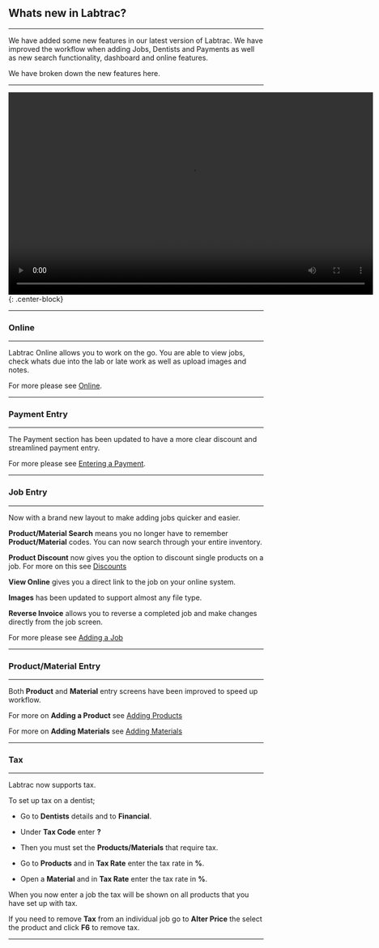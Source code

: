 ## Whats new in Labtrac?

- - -

We have added some new features in our latest version of Labtrac. We have improved the workflow when adding Jobs, Dentists and Payments as well as new search functionality, dashboard and online features.

We have broken down the new features here.

- - -

<video width="720" height="400" controls>
<source src="https://labtracdownloads.blob.core.windows.net/media/documentation%20videos/whats%20new%%20(export%203).m4v" type="video/mp4">
</video>{: .center-block}

- - - 

### Online

- - -

Labtrac Online allows you to work on the go. You are able to view jobs, check whats due into the lab or late work as well as upload images and notes.

For more please see <a href="online">Online</a>.

- - -

### Payment Entry

- - -

The Payment section has been updated to have a more clear discount and streamlined payment entry.

For more please see <a href="payment-entry#paymententry">Entering a Payment</a>.

- - -

### Job Entry

- - -

Now with a brand new layout to make adding jobs quicker and easier.

**Product/Material Search** means you no longer have to remember **Product/Material** codes. You can now search through your entire inventory.

**Product Discount** now gives you the option to discount single products on a job. For more on this see [Discounts](#discount)

**View Online** gives you a direct link to the job on your online system.

**Images** has been updated to support almost any file type.

**Reverse Invoice** allows you to reverse a completed job and make changes directly from the job screen.

For more please see <a href="setup-new#addingjobs">Adding a Job</a>

- - -

### Product/Material Entry

- - -

Both **Product** and **Material** entry screens have been improved to speed up workflow.

For more on **Adding a Product** see <a href="setup-new#addingproducts">Adding Products</a>

For more on **Adding Materials** see <a href="setup-new#addingmaterials">Adding Materials</a>

- - -

### Tax

- - -

Labtrac now supports tax.

To set up tax on a dentist;

+ Go to **Dentists** details and to **Financial**.

+ Under **Tax Code** enter **?**

+ Then you must set the **Products/Materials** that require tax.

+ Go to **Products** and in **Tax Rate** enter the tax rate in **%**.

+ Open a **Material** and in **Tax Rate** enter the tax rate in **%**.

When you now enter a job the tax will be shown on all products that you have set up with tax.

If you need to remove **Tax** from an individual job go to **Alter Price** the select the product and click **F6** to remove tax.

- - - 
